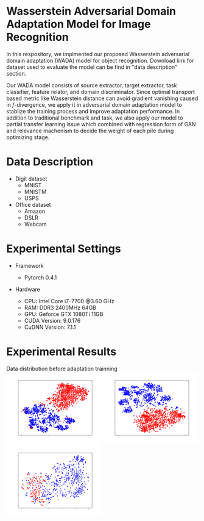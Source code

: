# Wasserstein Adversarial Domain Adaptation Model for Image Recognition

In this respository, we implmented our proposed Wasserstein adversarial domain adaptation (WADA) model for object recognition. Download link for dataset used to evaluate the model can be find in "data description" section.

Our WADA model consists of source extractor, target extractor, task classifier, feature relator, and domain discriminator. Since optimal transport based metric like Wasserstein distance can avoid gradient vanishing caused in $f$-divergence, we apply it in adversarial domain adaptation model to stablize the training process and improve adaptation performance. In addition to traditional benchmark and task, we also apply our model to partial transfer learning issue which combined with regression form of GAN and relevance machenism to decide the weight of each pile during optimizing stage.



# Data Description 
- Digit dataset
    - MNIST
    - MNISTM
    - USPS
- Office dataset
    - Amazon
    - DSLR
    - Webcam  

# Experimental Settings

- Framework
    - Pytorch 0.4.1

- Hardware
    - CPU: Intel Core i7-7700 @3.60 GHz
    - RAM: DDR3 2400MHz 64GB
    - GPU: Geforce GTX 1080Ti 11GB
    - CUDA Version: 9.0.176
    - CuDNN Version: 7.1.1

# Experimental Results

Data distribution before adaptation trainning <br>
<img width="250" title="MNISTM" src="./images/before_training/mnist_mnistm/TSNE_Domain_2D.png"/> 
<img width="250" title="USPS" src="./images/before_training/mnist_usps/TSNE_Domain_2D.png"/> 
<img width="250" title="Office" src="./images/before_training/office/TSNE_Domain_2D.png"/>
